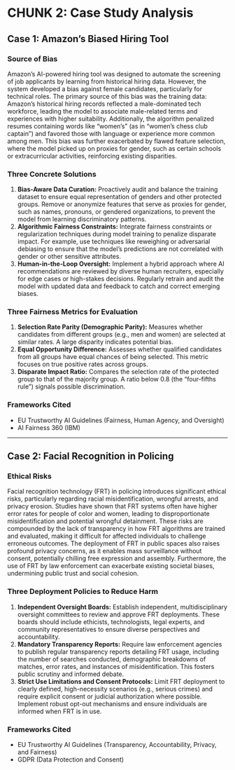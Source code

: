 # CHUNK 2: Case Study Analysis

## Case 1: Amazon’s Biased Hiring Tool

### Source of Bias
Amazon’s AI-powered hiring tool was designed to automate the screening of job applicants by learning from historical hiring data. However, the system developed a bias against female candidates, particularly for technical roles. The primary source of this bias was the training data: Amazon’s historical hiring records reflected a male-dominated tech workforce, leading the model to associate male-related terms and experiences with higher suitability. Additionally, the algorithm penalized resumes containing words like “women’s” (as in “women’s chess club captain”) and favored those with language or experience more common among men. This bias was further exacerbated by flawed feature selection, where the model picked up on proxies for gender, such as certain schools or extracurricular activities, reinforcing existing disparities.

### Three Concrete Solutions
1. **Bias-Aware Data Curation:** Proactively audit and balance the training dataset to ensure equal representation of genders and other protected groups. Remove or anonymize features that serve as proxies for gender, such as names, pronouns, or gendered organizations, to prevent the model from learning discriminatory patterns.
2. **Algorithmic Fairness Constraints:** Integrate fairness constraints or regularization techniques during model training to penalize disparate impact. For example, use techniques like reweighing or adversarial debiasing to ensure that the model’s predictions are not correlated with gender or other sensitive attributes.
3. **Human-in-the-Loop Oversight:** Implement a hybrid approach where AI recommendations are reviewed by diverse human recruiters, especially for edge cases or high-stakes decisions. Regularly retrain and audit the model with updated data and feedback to catch and correct emerging biases.

### Three Fairness Metrics for Evaluation
1. **Selection Rate Parity (Demographic Parity):** Measures whether candidates from different groups (e.g., men and women) are selected at similar rates. A large disparity indicates potential bias.
2. **Equal Opportunity Difference:** Assesses whether qualified candidates from all groups have equal chances of being selected. This metric focuses on true positive rates across groups.
3. **Disparate Impact Ratio:** Compares the selection rate of the protected group to that of the majority group. A ratio below 0.8 (the “four-fifths rule”) signals possible discrimination.

### Frameworks Cited
- EU Trustworthy AI Guidelines (Fairness, Human Agency, and Oversight)
- AI Fairness 360 (IBM)

---

## Case 2: Facial Recognition in Policing

### Ethical Risks
Facial recognition technology (FRT) in policing introduces significant ethical risks, particularly regarding racial misidentification, wrongful arrests, and privacy erosion. Studies have shown that FRT systems often have higher error rates for people of color and women, leading to disproportionate misidentification and potential wrongful detainment. These risks are compounded by the lack of transparency in how FRT algorithms are trained and evaluated, making it difficult for affected individuals to challenge erroneous outcomes. The deployment of FRT in public spaces also raises profound privacy concerns, as it enables mass surveillance without consent, potentially chilling free expression and assembly. Furthermore, the use of FRT by law enforcement can exacerbate existing societal biases, undermining public trust and social cohesion.

### Three Deployment Policies to Reduce Harm
1. **Independent Oversight Boards:** Establish independent, multidisciplinary oversight committees to review and approve FRT deployments. These boards should include ethicists, technologists, legal experts, and community representatives to ensure diverse perspectives and accountability.
2. **Mandatory Transparency Reports:** Require law enforcement agencies to publish regular transparency reports detailing FRT usage, including the number of searches conducted, demographic breakdowns of matches, error rates, and instances of misidentification. This fosters public scrutiny and informed debate.
3. **Strict Use Limitations and Consent Protocols:** Limit FRT deployment to clearly defined, high-necessity scenarios (e.g., serious crimes) and require explicit consent or judicial authorization where possible. Implement robust opt-out mechanisms and ensure individuals are informed when FRT is in use.

### Frameworks Cited
- EU Trustworthy AI Guidelines (Transparency, Accountability, Privacy, and Fairness)
- GDPR (Data Protection and Consent)

